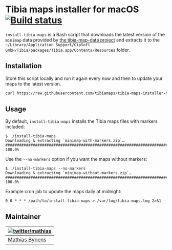 # Tibia maps installer for macOS [![Build status](https://travis-ci.org/tibiamaps/tibia-maps-installer-macos.svg)](https://travis-ci.org/tibiamaps/tibia-maps-installer-macos)

`install-tibia-maps` is a Bash script that downloads the latest version of the `minimap` data provided by [the tibia-map-data project](https://github.com/tibiamaps/tibia-map-data) and extracts it to the `~/Library/Application Support/CipSoft GmbH/Tibia/packages/Tibia.app/Contents/Resources` folder.

## Installation

Store this script locally and run it again every now and then to update your maps to the latest version.

```sh
curl https://raw.githubusercontent.com/tibiamaps/tibia-maps-installer-macos/main/install-tibia-maps > ~/bin/install-tibia-maps; chmod +x ~/bin/install-tibia-maps
```

## Usage

By default, `install-tibia-maps` installs the Tibia maps files with markers included:

```
$ ./install-tibia-maps
Downloading & extracting `minimap-with-markers.zip`…
######################################################################## 100.0%
```

Use the `--no-markers` option if you want the maps without markers:

```
$ ./install-tibia-maps --no-markers
Downloading & extracting `minimap-without-markers.zip`…
######################################################################## 100.0%
```

Example cron job to update the maps daily at midnight:

```cron
0 0 * * * /path/to/install-tibia-maps > /var/log/tibia-maps.log 2>&1
```

## Maintainer

| [![twitter/mathias](https://gravatar.com/avatar/24e08a9ea84deb17ae121074d0f17125?s=70)](https://twitter.com/mathias "Follow @mathias on Twitter") |
|---|
| [Mathias Bynens](https://mathiasbynens.be/) |
